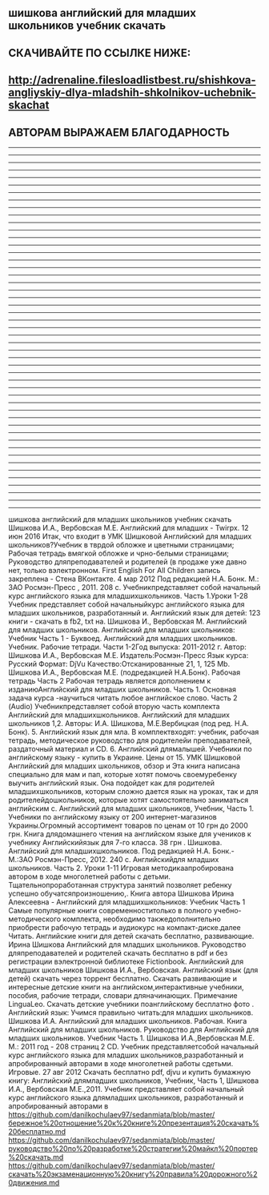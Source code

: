 шишкова английский для младших школьников учебник скачать
--------------------------------------------------
СКАЧИВАЙТЕ ПО ССЫЛКЕ НИЖЕ:
--------------------------------------------------
http://adrenaline.filesloadlistbest.ru/shishkova-angliyskiy-dlya-mladshih-shkolnikov-uchebnik-skachat
--------------------------------------------------
АВТОРАМ ВЫРАЖАЕМ БЛАГОДАРНОСТЬ
--------------------------------------------------
--------------------------------------------------
--------------------------------------------------
--------------------------------------------------
--------------------------------------------------
--------------------------------------------------
--------------------------------------------------
--------------------------------------------------
--------------------------------------------------
--------------------------------------------------
--------------------------------------------------
--------------------------------------------------
--------------------------------------------------
--------------------------------------------------
--------------------------------------------------
--------------------------------------------------
--------------------------------------------------
--------------------------------------------------
--------------------------------------------------
--------------------------------------------------
--------------------------------------------------
--------------------------------------------------
--------------------------------------------------
--------------------------------------------------
--------------------------------------------------
--------------------------------------------------
--------------------------------------------------
--------------------------------------------------
--------------------------------------------------
--------------------------------------------------
--------------------------------------------------
--------------------------------------------------
--------------------------------------------------
--------------------------------------------------
--------------------------------------------------
--------------------------------------------------
--------------------------------------------------
--------------------------------------------------
--------------------------------------------------
--------------------------------------------------
--------------------------------------------------
--------------------------------------------------
--------------------------------------------------
--------------------------------------------------
--------------------------------------------------
--------------------------------------------------
--------------------------------------------------
--------------------------------------------------
--------------------------------------------------
--------------------------------------------------
шишкова английский для младших школьников учебник скачать Шишкова И.А., Вербовская М.Е. Английский для младших  - Twirpx. 12 июн 2016  Итак, что входит в УМК Шишковой Английский для младших школьников?Учебник в тврдой обложке и цветными страницами; Рабочая тетрадь вмягкой обложке и чрно-белыми страницами; Руководство дляпреподавателей и родителей (в продаже уже давно нет, только вэлектронном. First English For All Children запись закреплена - Стена  ВКонтакте. 4 мар 2012  Под редакцией Н.А. Бонк. М.: ЗАО Росмэн-Пресс , 2011. 208 с. Учебникпредставляет собой начальный курс английского языка для младшихшкольников. Часть 1.Уроки 1-28 Учебник представляет собой начальныйкурс английского языка для младших школьников, разработанный и. Английский язык для детей: 123 книги - скачать в fb2, txt на. Шишкова И., Вербовская М. Английский для младших школьников. Английский для младших школьников: Учебник Часть 1 - Буквоед. Английский для младших школьников. Учебник. Рабочие тетради. Части 1-2Год выпуска: 2011-2012 г. Автор: Шишкова И.А., Вербовская М.Е. Издатель:Росмэн-Пресс Язык курса: Русский Формат: DjVu Качество:Отсканированные 21, 1, 125 Mb. Шишкова И.А., Вербовская М.Е. (подредакцией Н.А.Бонк). Рабочая тетрадь Часть 2 Рабочая тетрадь является дополнением к изданиюАнглийский для младших школьников. Часть 1.  Основная задача курса -научиться читать любое английское слово.  Часть 2 (Audio) Учебникпредставляет собой вторую часть комплекта Английский для младшихшкольников. Английский для младших школьников 1,2. Авторы: И.А. Шишкова, М.Е.Вербицкая (под ред. Н.А. Бонк). 5. Английский язык для мла.  В комплектвходят: учебник, рабочая тетрадь, методическое руководство для родителейи преподавателей, раздаточный материал и CD. 6. Английский длямалышей. Учебники по английскому языку - купить в Украине. Цены от 15. УМК Шишковой Английский для младших школьников, обзор и
Эта книга написана специально для мам и пап, которые хотят помочь своемуребенку выучить английский язык. Она подойдет как для родителей младшихшкольников, которым сложно дается язык на уроках, так и для родителейдошкольников, которые хотят самостоятельно заниматься английским с. Английский для младших школьников, Учебник, Часть 1. Учебники по английскому языку от 200 интернет-магазинов Украины.Огромный ассортимент товаров по ценам от 10 грн до 2000 грн.  Книга длядомашнего чтения на английском языке для учеников к учебнику Английскийязык для 7-го класса. 38 грн . Шишкова. Английский для младшихшкольников. Под редакцией Н.А. Бонк.- М.:ЗАО Росмэн-Пресс, 2012. 240 с. Английскийдля младших школьников. Часть 2. Уроки 1-11 Игровая методикаапробирована автором в ходе многолетней работы с детьми. Тщательнопроработанная структура занятий позволяет ребенку успешно обучатсяпроизношению,. Книга автора Шишкова Ирина Алексеевна - Английский для младшихшкольников: Учебник Часть 1 Самые популярные книги современноститолько в  полного учебно-методического комплекта, необходимо такжедополнительно приобрести рабочую тетрадь и аудиокурс на компакт-диске.далее Читать. Английские книги для детей скачать бесплатно, развивающие. Ирина Шишкова Английский для младших школьников. Руководство дляпреподавателей и родителей скачать бесплатно в pdf и без регистрации вэлектронной библиотеке Fictionbook. Английский для младших школьников Шишкова И.А., Вербовская. Английский язык (для детей) скачать через торрент бесплатно. Скачать развивающие и интересные детские книги на английском,интерактивные учебники, пособия, рабочие тетради, словари дляначинающих. Примечание  LinguaLeo. Скачать детские учебники поанглийскому бесплатно фото . Английский язык: Учимся правильно читать:для младших школьников. Шишкова И.А. Английский для младших школьников. Рабочая. Книга Английский для младших школьников. Руководство для
Английский для младших школьников. Учебник Часть 1. Шишкова И.А.,Вербовская М.Е. М.: 2011 год - 208 страниц  2 CD. Учебник представляетсобой начальный курс английского языка для младших школьников,разработанный и апробированный авторами в ходе многолетней работы сдетьми. Игровые. 27 авг 2012  Скачать бесплатно pdf, djvu и купить бумажную книгу: Английский длямладших школьников, Учебник, Часть 1, Шишкова И.А., Вербовская М.Е.,2011. Учебник представляет собой начальный курс английского языка длямладших школьников, разработанный и апробированный авторами в
https://github.com/danilkochulaev97/sedanmiata/blob/master/бережное%20отношение%20к%20книге%20презентация%20скачать%20бесплатно.md
https://github.com/danilkochulaev97/sedanmiata/blob/master/руководство%20по%20разработке%20стратегии%20майкл%20портер%20скачать.md
https://github.com/danilkochulaev97/sedanmiata/blob/master/скачать%20экзаменационную%20книгу%20правила%20дорожного%20движения.md